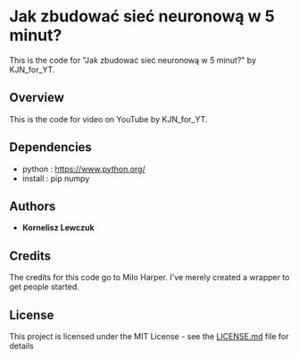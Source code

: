 # Jak zbudować sieć neuronową w 5 minut?

This is the code for "Jak zbudować sieć neuronową w 5 minut?" by KJN_for_YT.

## Overview

This is the code for  video on YouTube by KJN_for_YT.

## Dependencies

* python : https://www.python.org/
* install : pip numpy

## Authors

* **Kornelisz Lewczuk**

## Credits

The credits for this code go to Milo Harper. I've merely created a wrapper to get people started.

## License

This project is licensed under the MIT License - see the [LICENSE.md](LICENSE.md) file for details
